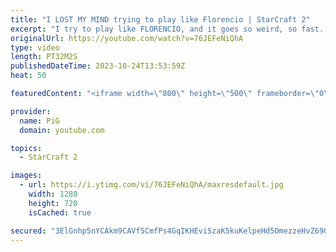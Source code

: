 ```yaml
---
title: "I LOST MY MIND trying to play like Florencio | StarCraft 2"
excerpt: "I try to play like FLORENCIO, and it goes so weird, so fast. I can't believe how much I have to change to get anywhere close to the madness that is Florencio's playstyle. Absolutely ridiculous.  🧜Florencio Files Playlist: https://www.youtube.com/playlist?list=PLFUDU8AOevUfznFLMRCxI0ez9HZTyL6Tk 🧜Florencio"
originalUrl: https://youtube.com/watch?v=76JEFeNiQhA
type: video
length: PT32M2S
publishedDateTime: 2023-10-24T13:53:59Z
heat: 50

featuredContent: "<iframe width=\"800\" height=\"500\" frameborder=\"0\" src=\"https://www.youtube.com/embed/76JEFeNiQhA\" allow=\"accelerometer; autoplay; encrypted-media; gyroscope; picture-in-picture\" allowfullscreen></iframe>"

provider:
  name: PiG
  domain: youtube.com

topics:
  - StarCraft 2

images:
  - url: https://i.ytimg.com/vi/76JEFeNiQhA/maxresdefault.jpg
    width: 1280
    height: 720
    isCached: true

secured: "3ElGnhp5nYCAkm9CAVf5CmfPs4GqIKHEviSzaK5kuKelpeHd5OmezzeHvZ69QHI2MLPHsY4YpSEfkwPfCTrEz9n99st2J4ttesITNwGwZmOBi6CcYVOLz8vMjVXknw6ohB+6UzKWlcxHZG3S50c30JM9HOthkaYGTVsy0ZeLIT0tL8uhBTgFBAm3vRfE+BBIrJoJxdntxeGq9sl9eJbWhrrw9FPjaj7pLnp0kekGnBFVOl+JY4zQpi7zOfQ7/MHEcL0J3oB3HATwEC9zQSyxhzh1ma9qakBrcsS1/ZsJgWm5014YIzhUwCOce113Ss5aeWbCXYAA4EzNOZa/JS9s7CmVXjOUAJBuIrIuj0VCVOt+UoxtbPurc4PMx4ZA79yMVf8JFYFs4VjYbqGIJOrBi1fPLVU83gh5cSu7gJrkanE=;67oRZECdQeI2PboatzKq3Q=="
---
```


